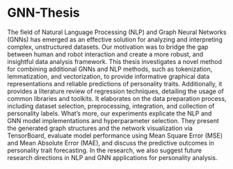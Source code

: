 # GNN-Thesis
The field of Natural Language Processing (NLP) and Graph Neural Networks (GNNs) has emerged as an effective solution for analyzing and interpreting complex, unstructured datasets. Our motivation was to bridge the gap between human and robot interaction and create a more robust, and insightful data analysis framework. This thesis investigates a novel method for combining additional GNNs and NLP methods, such as tokenization, lemmatization, and vectorization, to provide informative graphical data representations and reliable predictions of personality traits. Additionally, it provides a literature review of regression techniques, detailing the usage of common libraries and toolkits. It elaborates on the data preparation process, including dataset selection, preprocessing, integration, and collection of personality labels. What’s more, our experiments explicate the NLP and GNN model implementations and hyperparameter selection. They present the generated graph structures and the network visualization via TensorBoard, evaluate model performance using Mean Square Error (MSE) and Mean Absolute Error (MAE), and discuss the predictive outcomes in personality trait forecasting. In the research, we also suggest future research directions in NLP and GNN applications for personality analysis.
